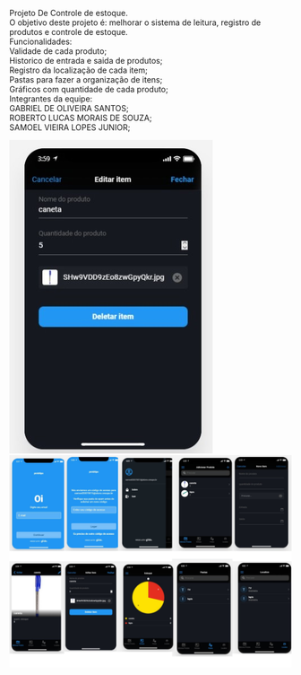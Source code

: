 Projeto De Controle de estoque.
<br>
O objetivo deste projeto é: melhorar o sistema de leitura, registro de produtos e controle de estoque.
<br>
Funcionalidades:
<br>
Validade de cada produto;
<br>
Historico de entrada e saida de produtos;
<br>
Registro da localização de cada item;
<br>
Pastas para fazer a organização de itens;
<br>
Gráficos com quantidade de cada produto;
<br>
Integrantes da equipe:
<br>
GABRIEL DE OLIVEIRA SANTOS;
<br>
ROBERTO LUCAS MORAIS DE SOUZA;
<br>
SAMOEL VIEIRA LOPES JUNIOR;

![Test Image 10](https://github.com/rlmsz/Plutonium/blob/main/53665342-89e2-468e-a342-442739d8e98f.jpg?raw=true)
![Test Image 12](https://github.com/rlmsz/Plutonium/blob/main/prot11111111111.png?raw=true)
